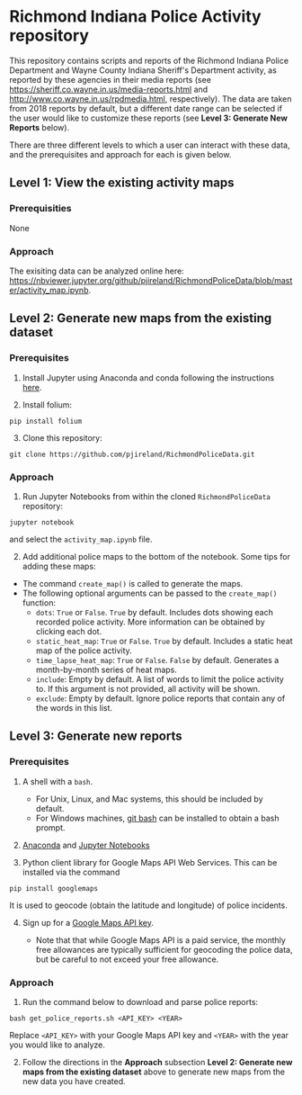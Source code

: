 # Richmond Indiana Police Activity repository

This repository contains scripts and reports of the Richmond Indiana Police 
Department and Wayne County Indiana Sheriff's Department activity, 
as reported by these agencies in their
media reports (see https://sheriff.co.wayne.in.us/media-reports.html
and http://www.co.wayne.in.us/rpdmedia.html, respectively).
The data are taken from 2018 reports by default, but 
a different date range can be selected if the user would like to customize
these reports (see **Level 3: Generate New Reports** below).

There are three different levels to which a user can interact with these data,
and the prerequisites and approach for each is given below.

## Level 1: View the existing activity maps

### Prerequisities

None

### Approach

The exisiting data can be analyzed online here:
https://nbviewer.jupyter.org/github/pjireland/RichmondPoliceData/blob/master/activity_map.ipynb.

## Level 2: Generate new maps from the existing dataset

### Prerequisites

1. Install Jupyter using Anaconda and conda following the instructions
[here](https://jupyter.readthedocs.io/en/latest/install.html#id3).

2. Install folium:

```
pip install folium
```

3. Clone this repository:

```
git clone https://github.com/pjireland/RichmondPoliceData.git
```

### Approach

1. Run Jupyter Notebooks from within the cloned `RichmondPoliceData` repository:

```
jupyter notebook
```

and select the `activity_map.ipynb` file.

2. Add additional police maps to the bottom of the notebook.  Some tips for adding these maps:

  * The command `create_map()` is called to generate the maps.
  * The following optional arguments can be passed to the `create_map()` function:
    * `dots`: `True` or `False`. `True` by default. Includes dots showing each recorded police activity.
        More information can be obtained by clicking each dot.
    * `static_heat_map`: `True` or `False`. `True` by default.  Includes a static heat map of the police 
        activity.
    * `time_lapse_heat_map`: `True` or `False`. `False` by default.  Generates a month-by-month series
        of heat maps.
    * `include`: Empty by default.  A list of words to limit the police activity to. If this argument is 
        not provided, all activity will be shown.
    * `exclude`: Empty by default. Ignore police reports that contain any of the words in this list.

## Level 3: Generate new reports

### Prerequisites

1. A shell with a `bash`.
   * For Unix, Linux, and Mac systems, this should be included by default.
   * For Windows machines, [git bash](https://gitforwindows.org/) can be installed to obtain a bash prompt.

2. [Anaconda](https://www.anaconda.com/distribution/#download-section) and 
   [Jupyter Notebooks](https://jupyter.readthedocs.io/en/latest/install.html#id3)

3. Python client library for Google Maps API Web Services.  This can be installed via the command

```
pip install googlemaps
```

   It is used to geocode (obtain the latitude and longitude) of police incidents.

4. Sign up for a [Google Maps API key](https://developers.google.com/maps/documentation/javascript/get-api-key).

   * Note that that while Google Maps API is a paid service, the monthly free allowances are typically sufficient
     for geocoding the police data, but be careful to not exceed your free allowance.

### Approach

1. Run the command below to download and parse police reports:

```
bash get_police_reports.sh <API_KEY> <YEAR>
```

Replace `<API_KEY>` with your Google Maps API key and `<YEAR>` with the year you would like to analyze.

2. Follow the directions in the **Approach** subsection **Level 2: Generate new maps from the existing dataset** 
   above to generate new maps from the new data you have created.

